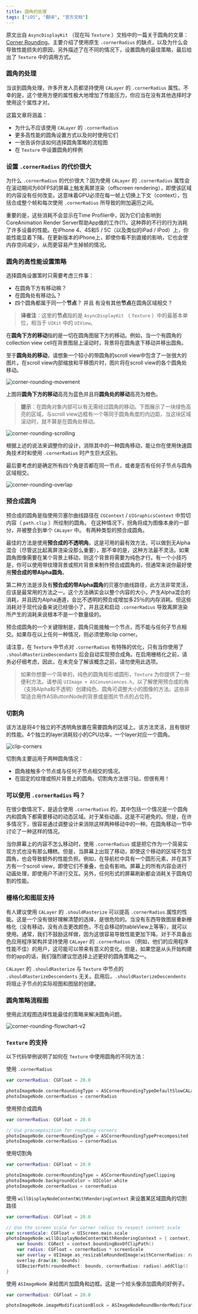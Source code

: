 ```yaml
---
title: 圆角的处理
tags: ["iOS", "翻译", "官方文档"]
---
```


原文出自 `AsyncDisplayKit` （现在叫 `Texture` ）文档中的一篇关于圆角的文章：[Corner Rounding](https://texturegroup.org/docs/corner-rounding.html)。主要介绍了使用原生 `.cornerRadius` 的缺点，以及为什么会导致性能损失的原因，另外描述了在不同的情况下，设置圆角的最佳策略，最后给出了 `Texture` 中的调用方式。

### 圆角的处理

当谈到圆角处理，许多开发人员都坚持使用 `CALayer` 的 `.cornerRadius` 属性。不幸的是，这个使用方便的属性极大地增加了性能压力，你应当在没有其他选择时才使用这个属性才对。

<!--more-->

这篇文章将涵盖：

* 为什么不应该使用 `CALayer` 的 `.cornerRadius`
* 更多高性能的圆角设置方式以及何时使用它们
* 一张告诉你该如何选择圆角策略的流程图
* 在 `Texture` 中设置圆角的样例

### 设置 `.cornerRadius` 的代价很大

为什么 `.cornerRadius` 的代价很大？因为使用 `CALayer` 的 `.cornerRadius` 属性会在滚动期间为60FPS的屏幕上触发离屏渲染（offscreen rendering），即使该区域的内容没有任何改变。这意味着GPU必须在每一帧上切换上下文（context），包括合成整个帧和每次使用 `.cornerRadius` 所导致的附加遍历之间。

重要的是，这些消耗不会显示在Time Profiler中，因为它们会影响到CoreAnimation Render Server帮助App做的工作(?)。这种莽的不行的行为消耗了许多设备的性能。在iPhone 4、4S和5 / 5C（以及类似的iPad / iPod）上，你能性能显着下降。在更新版本的iPhone上，即使你看不到直接的影响，它也会使内存空间减少，从而更容易产生掉帧的情况。

### 圆角的高性能设置策略

选择圆角设置策时只需要考虑三件事：

* 在圆角下方有移动嘛？
* 在圆角处有移动么？
* 四个圆角都属于同一个**节点**？ 并且 有没有其他**节点**在圆角区域相交？

> **译者注**：这里的**节点**指的是 `AsyncDisplayKit` （ `Texture` ）中的最基本单位，相当于 `UIKit` 中的 `UIView`。

在**圆角下方的移动**指的是一切在圆角图层下方的移动。例如，当一个有圆角的collection view cell在背景图层上滚动时，背景将在圆角底下移动并移出圆角。

至于**圆角处的移动**，请想象一个较小的带圆角的scroll view中包含了一张很大的图片。在scroll view内部缩放和平移图片时，图片将在scroll view的各个圆角处移动。

![corner-rounding-movement](/resources/corner-rounding-movement.png)

上图将**圆角下方的移动**高亮为蓝色并且将**圆角处的移动**高亮为橙色。

> **提示**：在圆角对象内部可以有无需经过圆角的移动。下图展示了一块绿色高亮的区域，与scroll view边框有一个等同于圆角角度的内边距，当这块区域滚动时，就不算是在圆角处移动。

![corner-rounding-scrolling](/resources/corner-rounding-scrolling.png)

根据上述的说法来调整你的设计，消除其中的一种圆角移动，能让你在使用快速圆角技术时和使用 `.cornerRadius` 时产生巨大区别。

最后要考虑的是确定所有四个角是否都在同一节点，或者是否有任何子节点与圆角区域相交。

![corner-rounding-overlap](/resources/corner-rounding-overlap.png)

### 预合成圆角

预合成的圆角是指使用贝塞尔曲线路径在 `CGContext` / `UIGraphicsContext` 中剪切内容（ `path.clip` ）所绘制的圆角。 在这种情况下，拐角将成为图像本身的一部分，并被整合到单个 `CALayer` 中。 有两种类型的预合成圆角。

最佳的方法是使用**预合成的不透明角**。这是可用的最有效方法，可以做到无Alpha混合（尽管这比起离屏渲染没那么重要），那不幸的是，这种方法最不灵活。如果圆角图像需要在某个背景上移动，则这个背景将需要为纯色才行。有一个小技巧是，你可以使用带纹理背景或照片背景来制作预合成圆角的，但通常来说你最好使用**预合成的带Alpha圆角**。

第二种方法是涉及有**预合成的带Alpha圆角**的贝塞尔曲线路径，此方法非常灵活，应该是最常用的方法之一。这个方法确实会以整个内容的大小，产生Alpha混合的消耗，并且因为Alpha通道，会比不透明的预合成增加多25％的内存消耗。但这些消耗对于现代设备来说已经很小了，并且这和启动 `.cornerRadius` 导致离屏渲染所产生的消耗来说根本不是一个数量级的。

预合成圆角的一个关键限制是，圆角只能接触一个节点，而不能与任何子节点相交。如果存在以上任何一种情况，则必须使用clip corner。

请注意，在 `Texture` 中节点对 `.cornerRadius` 有特殊的优化，只有当你使用了 `.shouldRasterizeDescendants` 后会自动实现预合成角。在启用栅格化之前，请务必仔细考虑，因此，在未完全了解该概念之前，请勿使用此选项。

> 如果你想要一个简单的，纯色的圆角矩形或圆形，`Texture` 为你提供了一些便利方法。请参阅 `UIImage + ASConveniences.h`，以了解使用预合成的角（支持Alpha和不透明）创建纯色、圆角可调整大小的图像的方法。这些非常适合用作ASButtonNode的背景或是图片节点的占位符。

### 切割角

该方法是将4个独立的不透明角放置在需要圆角的区域上。该方法灵活，且有很好的性能。4个独立的layer消耗较小的CPU功率，一个layer对应一个圆角。

![clip-corners](/resources/clip-corners.png)

切割角主要运用于两种圆角情况：

* 圆角接触多个节点或与任何子节点相交的情况。
* 在固定的纹理或照片背景上的圆角。切割角方法很刁钻，但很有用！

### 可以使用 `.cornerRadius` 吗？

在很少数情况下，是适合使用 `.cornerRadius` 的，其中包括一个情况是一个圆角内和圆角下都需要移动的动态区域。对于某些动画，这是不可避免的。但是，在许多情况下，很容易通过调整设计来消除这样两种移动中的一种。在圆角移动一节中讨论了一种这样的情况。

当你屏幕上的内容不怎么移动时，使用 `.cornerRadius` 或是把它作为一个简易实现方式也没有那么糟糕。但是，当屏幕上出现了移动，即使这个移动的区域不包含圆角，也会导致额外的性能负担。例如，在导航栏中具有一个圆形元素，并在其下方有一个scroll view，即使它们不重叠，也会有影响。屏幕上的所有内容会进行动画处理，即使用户不进行交互。另外，任何形式的屏幕刷新都会消耗关于圆角切割的性能。

### 栅格化和图层支持

有人建议使用 `CALayer` 的 `.shouldRasterize` 可以提高 `.cornerRadius` 属性的性能。这是一个没有很好理解清楚的选择，是很危险的。当没有东西导致图层重新栅格化（没有移动，没有点击更改颜色，不在会移动的tableView上等等），就可以使用。通常，我们不鼓励这样做，因为这很容易导致性能更加下降。对于不具备出色应用程序架构并坚持使用 `CALayer` 的 `.cornerRadius` （例如，他们的应用程序性能不佳）的用户，这可能可以带来有意义的变化。但是，如果您是从头开始构建你的app的话，我们强烈建议您选择上述更好的圆角策略之一。

`CALayer` 的 `.shouldRasterize` 与 `Texture` 中节点的 `.shouldRasterizeDescendents` 无关。启用后，`.shouldRasterizeDescendents` 将阻止子节点的实际视图和图层的创建。

### 圆角策略流程图

使用此流程图选择性能最佳的策略来解决圆角问题。

![corner-rounding-flowchart-v2](/resources/corner-rounding-flowchart-v2.png)

### `Texture` 的支持

以下代码举例说明了如何在 `Texture` 中使用圆角的不同方法：

使用 `.cornerRadius`

```swift
var cornerRadius: CGFloat = 20.0

photoImageNode.cornerRoundingType = ASCornerRoundingTypeDefaultSlowCALayer
photoImageNode.cornerRadius = cornerRadius
```

使用预合成圆角

```swift
var cornerRadius: CGFloat = 20.0

// Use precomposition for rounding corners
photoImageNode.cornerRoundingType = ASCornerRoundingTypePrecomposited
photoImageNode.cornerRadius = cornerRadius
```

使用切割角

```swift
var cornerRadius: CGFloat = 20.0

photoImageNode.cornerRoundingType = ASCornerRoundingTypeClipping
photoImageNode.backgroundColor = UIColor.white
photoImageNode.cornerRadius = cornerRadius
```

使用 `willDisplayNodeContentWithRenderingContext` 来设置某区域圆角的切割路径

```swift
var cornerRadius: CGFloat = 20.0

// Use the screen scale for corner radius to respect content scale
var screenScale: CGFloat = UIScreen.main.scale
photoImageNode.willDisplayNodeContentWithRenderingContext = { context, drawParameters in
    var bounds: CGRect = context.boundingBoxOfClipPath()
    var radius: CGFloat = cornerRadius * screenScale
    var overlay = UIImage.as_resizableRoundedImage(withCornerRadius: radius, cornerColor: UIColor.clear, fill: UIColor.clear)
    overlay.draw(in: bounds)
    UIBezierPath(roundedRect: bounds, cornerRadius: radius).addClip()
}
```

使用 `ASImageNode` 来给图片加圆角和边框。这是一个给头像添加圆角的好例子。

```swift
var cornerRadius: CGFloat = 20.0

photoImageNode.imageModificationBlock = ASImageNodeRoundBorderModificationBlock(5.0, UIColor.orange)
```















